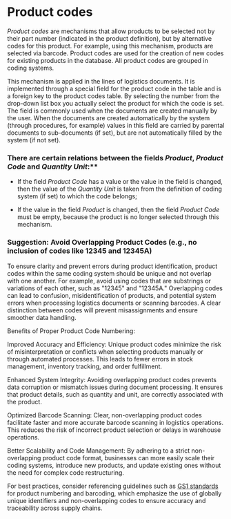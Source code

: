 # Product codes

*Product codes* are mechanisms that allow products to be selected not by their part number (indicated in the product definition), but by alternative codes for this product. For example, using this mechanism,  products are selected via barcode. Product codes are used for the creation of new codes for existing products in the database.  All product codes are grouped in coding systems.

This mechanism is applied in the lines of logistics documents. It is implemented through a special field for the product code in the table and is a foreign key to the product codes table. By selecting the number from the drop-down list box you actually select the product for which the code is set. The field is commonly used when the documents are created manually by the user. When the documents are created automatically by the system (through procedures, for example) values in this field are carried by parental documents to sub-documents (if set), but are not automatically filled by the system (if not set).

### There are certain relations between the fields *Product*, *Product Code* and *Quantity Unit*:**

- If the field *Product Code* has a value or the value in the field is changed, then the value of the *Quantity Unit* is taken from the definition of coding system (if set) to which the code belongs;

- If the value in the field *Product* is changed, then the field *Product Code* must be empty, because the product is no longer selected through this mechanism.

### Suggestion: Avoid Overlapping Product Codes (e.g., no inclusion of codes like 12345 and 12345A)

To ensure clarity and prevent errors during product identification, product codes within the same coding system should be unique and not overlap with one another. For example, avoid using codes that are substrings or variations of each other, such as "12345" and "12345A." Overlapping codes can lead to confusion, misidentification of products, and potential system errors when processing logistics documents or scanning barcodes. A clear distinction between codes will prevent misassignments and ensure smoother data handling.

Benefits of Proper Product Code Numbering:

Improved Accuracy and Efficiency: Unique product codes minimize the risk of misinterpretation or conflicts when selecting products manually or through automated processes. This leads to fewer errors in stock management, inventory tracking, and order fulfillment.

Enhanced System Integrity: Avoiding overlapping product codes prevents data corruption or mismatch issues during document processing. It ensures that product details, such as quantity and unit, are correctly associated with the product.

Optimized Barcode Scanning: Clear, non-overlapping product codes facilitate faster and more accurate barcode scanning in logistics operations. This reduces the risk of incorrect product selection or delays in warehouse operations.

Better Scalability and Code Management: By adhering to a strict non-overlapping product code format, businesses can more easily scale their coding systems, introduce new products, and update existing ones without the need for complex code restructuring.

For best practices, consider referencing guidelines such as [GS1 standards](../logistics/wms/gs1-barcodes.md) for product numbering and barcoding, which emphasize the use of globally unique identifiers and non-overlapping codes to ensure accuracy and traceability across supply chains.
